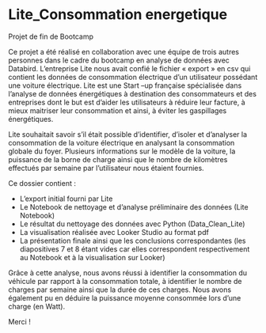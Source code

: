 # Lite_Consommation energetique

Projet de fin de Bootcamp

Ce projet a été réalisé en collaboration avec une équipe de trois autres personnes dans le cadre du bootcamp en analyse de données avec Databird.
L’entreprise Lite nous avait confié le fichier « export » en csv qui contient les données de consommation électrique d’un utilisateur possédant une voiture électrique. 
Lite est une Start –up française spécialisée dans l’analyse de données énergétiques à destination des consommateurs et des entreprises dont le but est d’aider les utilisateurs à réduire leur facture, à mieux maitriser leur consommation et ainsi, à éviter les gaspillages énergétiques.

Lite souhaitait savoir s’il était possible d’identifier, d’isoler et d’analyser la consommation de la voiture électrique en analysant la consommation globale du foyer. 
Plusieurs informations sur le modèle de la voiture, la puissance de la borne de charge ainsi que le nombre de kilomètres effectués par semaine par l’utilisateur nous étaient fournies.

Ce dossier contient :
-	L’export initial fourni par Lite
-	Le Notebook de nettoyage et d’analyse préliminaire des données (Lite Notebook)
-	Le résultat du nettoyage des données avec Python (Data_Clean_Lite)
-	La visualisation réalisée avec Looker Studio au format pdf
-	La présentation finale ainsi que les conclusions correspondantes (les diapositives 7 et 8 étant vides car elles correspondent respectivement au Notebook et à la visualisation sur Looker)

Grâce à cette analyse, nous avons réussi à identifier la consommation du véhicule par rapport à la consommation totale, à identifier le nombre de charges par semaine ainsi que la durée de ces charges.
Nous avons également pu en déduire la puissance moyenne consommée lors d’une charge (en Watt).

Merci !

